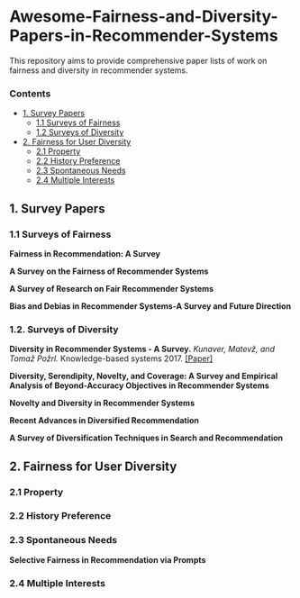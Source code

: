 # Awesome-Fairness-and-Diversity-Papers-in-Recommender-Systems
This repository aims to provide comprehensive paper lists of work on fairness and diversity in recommender systems.

### Contents

* [1. Survey Papers](#1-survey-papers)
  * [1.1 Surveys of Fairness](#11-surveys-of-fairness)
  * [1.2 Surveys of Diversity](#12-surveys-of-diversity)
* [2. Fairness for User Diversity](#2-fairness-for-user-diversity)
	* [2.1 Property](#21-property)
	* [2.2 History Preference](#22-history-preference)
  * [2.3 Spontaneous Needs](#23-spontaneous-needs)
  * [2.4 Multiple Interests](#24-multiple-interests)


## 1. Survey Papers
### 1.1 Surveys of Fairness
**Fairness in Recommendation: A Survey**

**A Survey on the Fairness of Recommender Systems**

**A Survey of Research on Fair Recommender Systems**

**Bias and Debias in Recommender Systems-A Survey and Future Direction**


### 1.2. Surveys of Diversity
**Diversity in Recommender Systems - A Survey.** *Kunaver, Matevž, and Tomaž Požrl.* Knowledge-based systems 2017. [[Paper]](https://www.sciencedirect.com/science/article/pii/S0950705117300680)
<!--- **cite:400** ---> 


**Diversity, Serendipity, Novelty, and Coverage: A Survey and Empirical Analysis of Beyond-Accuracy Objectives in Recommender Systems**
<!--- **cite:374** ---> 

**Novelty and Diversity in Recommender Systems**
<!--- **cite:332** ---> 

**Recent Advances in Diversified Recommendation**

**A Survey of Diversification Techniques in Search and Recommendation**
<!--- **relatively new: 2022/2023** ---> 


<!--- **Personality and Recommendation Diversity** ---> 


## 2. Fairness for User Diversity
### 2.1 Property
### 2.2 History Preference
### 2.3 Spontaneous Needs
**Selective Fairness in Recommendation via Prompts**
### 2.4 Multiple Interests

